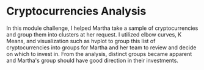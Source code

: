 # Cryptocurrencies Analysis
In this module challenge, I helped Martha take a sample of cryptocurrencies and group them into clusters at her request. I utilized elbow curves, K Means, and visualization such as hvplot to group this list of cryptocurrencies into groups for Martha and her team to review and decide on which to invest in. From the analysis, distinct groups became apparent and Martha's group should have good direction in their investments. 
